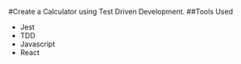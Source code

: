 #Create a Calculator using Test Driven Development. 
##Tools Used 
- Jest
- TDD
- Javascript
- React 